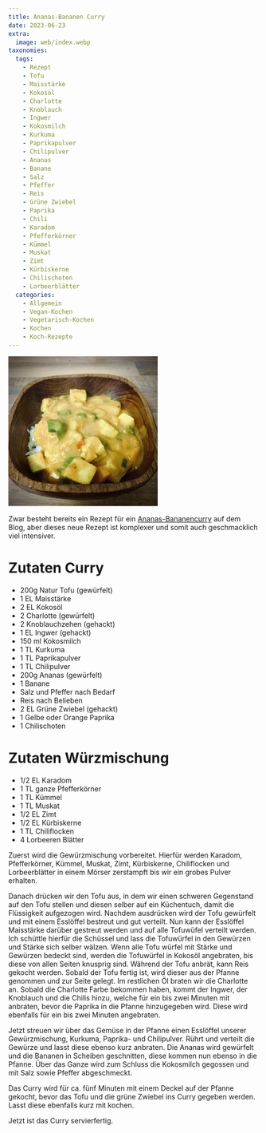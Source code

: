 ```yaml
---
title: Ananas-Bananen Curry
date: 2023-06-23
extra:
  image: web/index.webp
taxonomies:
  tags:
    - Rezept
    - Tofu
    - Maisstärke
    - Kokosöl
    - Charlotte
    - Knoblauch
    - Ingwer
    - Kokosmilch
    - Kurkuma
    - Paprikapulver
    - Chilipulver
    - Ananas
    - Banane
    - Salz
    - Pfeffer
    - Reis
    - Grüne Zwiebel
    - Paprika
    - Chili
    - Karadom
    - Pfefferkörner
    - Kümmel
    - Muskat
    - Zimt
    - Kürbiskerne
    - Chilischoten
    - Lorbeerblätter
  categories:
    - Allgemein
    - Vegan-Kochen
    - Vegetarisch-Kochen
    - Kochen
    - Koch-Rezepte
---
```

[![Eine Holzschale mit Tofu, Reis, Bananen und Ananas Curry](web/index-thumb.webp)](web/index.webp)

Zwar besteht bereits ein Rezept für ein [Ananas-Bananencurry](/articles/banana-pineapple-curry-mit-reis-in-schnell-2018-12-18/) auf dem Blog, aber dieses neue Rezept ist komplexer und somit auch geschmacklich viel intensiver.

<!-- more -->

# Zutaten Curry
* 200g Natur Tofu (gewürfelt)
* 1 EL Maisstärke
* 2 EL Kokosöl
* 2 Charlotte (gewürfelt)
* 2 Knoblauchzehen (gehackt)
* 1 EL Ingwer (gehackt)
* 150 ml Kokosmilch
* 1 TL Kurkuma
* 1 TL Paprikapulver
* 1 TL Chilipulver
* 200g Ananas (gewürfelt)
* 1 Banane
* Salz und Pfeffer nach Bedarf
* Reis nach Belieben
* 2 EL Grüne Zwiebel (gehackt)
* 1 Gelbe oder Orange Paprika
* 1 Chilischoten

# Zutaten Würzmischung
* 1/2 EL Karadom
* 1 TL ganze Pfefferkörner
* 1 TL Kümmel
* 1 TL Muskat
* 1/2 EL Zimt
* 1/2 EL Kürbiskerne
* 1 TL Chiliflocken
* 4 Lorbeeren Blätter

Zuerst wird die Gewürzmischung vorbereitet. Hierfür werden Karadom, Pfefferkörner, Kümmel, Muskat, Zimt, Kürbiskerne, Chiliflocken und Lorbeerblätter in einem Mörser zerstampft bis wir ein grobes Pulver erhalten.

Danach drücken wir den Tofu aus, in dem wir einen schweren Gegenstand auf den Tofu stellen und diesen selber auf ein Küchentuch, damit die Flüssigkeit aufgezogen wird. 
Nachdem ausdrücken wird der Tofu gewürfelt und mit einem Esslöffel bestreut und gut verteilt. Nun kann der Esslöffel Maisstärke darüber gestreut werden und auf alle Tofuwüfel verteilt werden. Ich schüttle hierfür die Schüssel und lass die Tofuwürfel in den Gewürzen und Stärke sich selber wälzen. Wenn alle Tofu würfel mit Stärke und Gewürzen bedeckt sind, werden die Tofuwürfel in Kokosöl angebraten, bis diese von allen Seiten knusprig sind.
Während der Tofu anbrät, kann Reis gekocht werden.
Sobald der Tofu fertig ist, wird dieser aus der Pfanne genommen und zur Seite gelegt. Im restlichen Öl braten wir die Charlotte an. Sobald die Charlotte Farbe bekommen haben, kommt der Ingwer, der Knoblauch und die Chilis hinzu, welche für ein bis zwei Minuten mit anbraten, bevor die Paprika in die Pfanne hinzugegeben wird. Diese wird ebenfalls für ein bis zwei Minuten angebraten.

Jetzt streuen wir über das Gemüse in der Pfanne einen Esslöffel unserer Gewürzmischung, Kurkuma, Paprika- und Chilipulver. Rührt und verteilt die Gewürze und lasst diese ebenso kurz anbraten.
Die Ananas wird gewürfelt und die Bananen in Scheiben geschnitten, diese kommen nun ebenso in die Pfanne. Über das Ganze wird zum Schluss die Kokosmilch gegossen und mit Salz sowie Pfeffer abgeschmeckt.

Das Curry wird für ca. fünf Minuten mit einem Deckel auf der Pfanne gekocht, bevor das Tofu und die grüne Zwiebel ins Curry gegeben werden. Lasst diese ebenfalls kurz mit kochen.

Jetzt ist das Curry servierfertig.
